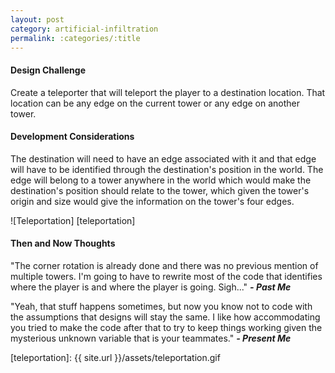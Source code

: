 ```yaml
---
layout: post
category: artificial-infiltration
permalink: :categories/:title
---
```


#### Design Challenge

Create a teleporter that will teleport the player to a destination location. That location can be any edge on the current tower or any edge on another tower.

#### Development Considerations

The destination will need to have an edge associated with it and that edge will have to be identified through the destination's position in the world. The edge will belong to a tower anywhere in the world which would make the destination's position should relate to the tower, which given the tower's origin and size would give the information on the tower's four edges.

![Teleportation] [teleportation]

<!--excerpt_end-->

#### Then and Now Thoughts

"The corner rotation is already done and there was no previous mention of multiple towers. I'm going to have to rewrite most of the code that identifies where the player is and where the player is going. Sigh..." 
**_- Past Me_**

"Yeah, that stuff happens sometimes, but now you know not to code with the assumptions that designs will stay the same. I like how accommodating you tried to make the code after that to try to keep things working given the mysterious unknown variable that is your teammates." 
**_- Present Me_**


[teleportation]:            {{ site.url }}/assets/teleportation.gif

[TeleportTrigger.cs]:       https://github.com/Kpable/Artificial-Infiltration/blob/master/Scripts/Triggers/TeleportTrigger.cs
[CubeSpace.cs]: 			https://github.com/Kpable/Artificial-Infiltration/blob/master/Scripts/CubeSpace.cs